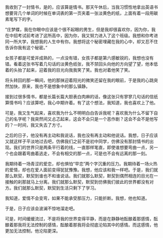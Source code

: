 我收到了一封情书，是的，应该算是情书。那天午休后，当我习惯性地拿出英语书想要背几个单词的时候在单词表的第一页夹着一张淡黄色的纸，上面有着一段用碳素笔写下的字。

“庄梦蝶，我在你眼中应该是个很不起眼的男生，但是我却很喜欢你，因为你，我在中招考试前考进了这所高中，因为你，我又努力进入了这个班级。我想和你考进同一所大学，我想我的人生中有你。我想将这个秘密埋藏在我的心中，却又忍不住告诉你我有这个秘密。”

女孩子都是可爱并成熟的，一点没有错，女孩子都是第六感敏锐的，我想也没有错。看着这张书写着几句话的淡黄色纸张，我不禁回头向他的方向望了望，他本低着的头抬了起来，迎着我的目光向我我笑了笑。我也对着他笑了笑。

将头转回的那一瞬间，他的那抹迎着阳光的微笑还留在我的眼前，于是我的心跳突然加快，原来，我也不是想象中的那么镇静。

接到过很多情书，都是长篇长篇大胆表白肉麻的话，像这张只有寥寥几句话的信纸算情书吗？应该算吧，我心中期许着。有了这个想法，我知道，我也喜欢上了他。

可是，我又生气起来，喜欢我为什么不明明白白告诉我呢？喜欢我为什么不留下自己的名字呢？我突然间又忐忑起来，这会不会只是一个恶作剧？这会不会不是他写的？一时间，我又失去了方寸。

之后的日子，他没有再主动和我说话，我也没有再主动和他说话。我想，日子应该又就这样子平淡地过去吧，仿佛我们之前不是初中同学，仿佛没有那封情书的出现。我们的世界只是两条平行着的线，一直那样笔直，即使谁想要弯曲一点，另一个也会跟着弯曲着逃走，不会有相交的那一点，可是也不会有远离的那一刻。

我期待着一场青涩的爱恋，却也惧怕“早恋”两个字沉重的压力。我期待着一场火热的爱情，却也在爱人面前变得犹犹豫豫。我想，他应该和我一样吧。于是，我们就那么默契，默契到谁也不和谁说话。我们就那么默契，默契到偶然相连的目光在一接触的刹那就马上分离。我们就那么默契，默契到仿佛我们彼此的世界都没有对方。我们就那么默契，默契到生活只剩下了学习。

我知道，爱情不会变弯，如果不能承受那压力，只能折断。我想，他也知道。

于是，日子应该会波澜不惊地溜走吧。

可是，时间缓缓流过，不是将我的世界变得平静，而是在静静地酝酿着那感情，酝酿着那我将无法控制的感情，酝酿着那我将会彻底沦陷其中的感情。而这感情，他更加无法控制，他沦陷更深。